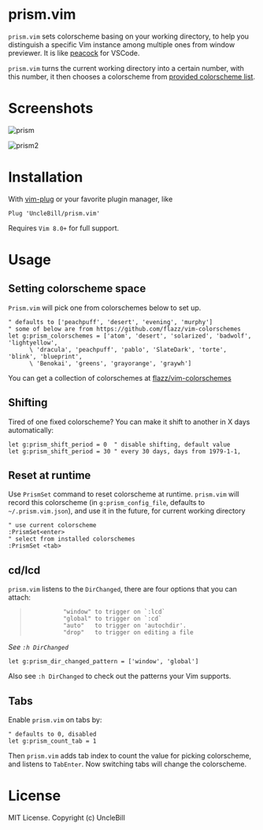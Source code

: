 # prism.vim

`prism.vim` sets colorscheme basing on your working directory, to help you
distinguish a specific Vim instance among multiple ones from window previewer.
It is like [peacock](https://marketplace.visualstudio.com/items?itemName=johnpapa.vscode-peacock)
for VSCode.

`prism.vim` turns the current working directory into a certain number, with
this number, it then chooses a colorscheme from [provided colorscheme list](#setting-colorscheme-space).

# Screenshots

![prism](https://user-images.githubusercontent.com/1141198/57002193-3068ac00-6bf0-11e9-905c-8b6fd1f961f5.jpg)

![prism2](https://user-images.githubusercontent.com/1141198/57002194-31014280-6bf0-11e9-88d3-008bba970716.jpg)

# Installation

With [vim-plug](https://github.com/junegunn/vim-plug) or your favorite plugin manager, like

```vim
Plug 'UncleBill/prism.vim'
```

Requires `Vim 8.0+` for full support.

# Usage

## Setting colorscheme space

`Prism.vim` will pick one from colorschemes below to set up.

```viml
" defaults to ['peachpuff', 'desert', 'evening', 'murphy']
" some of below are from https://github.com/flazz/vim-colorschemes
let g:prism_colorschemes = ['atom', 'desert', 'solarized', 'badwolf', 'lightyellow',
      \ 'dracula', 'peachpuff', 'pablo', 'SlateDark', 'torte', 'blink', 'blueprint',
      \ 'Benokai', 'greens', 'grayorange', 'graywh']
```

You can get a collection of colorschemes at [flazz/vim-colorschemes](https://github.com/flazz/vim-colorschemes)

## Shifting

Tired of one fixed colorscheme? You can make it shift to another in X days
automatically:

```vim
let g:prism_shift_period = 0  " disable shifting, default value
let g:prism_shift_period = 30 " every 30 days, days from 1979-1-1,
```

## Reset at runtime

Use `PrismSet` command to reset colorscheme at runtime. `prism.vim` will record
this colorscheme (in `g:prism_config_file`, defaults to `~/.prism.vim.json`), and use it in the future, for
current working directory

```
" use current colorscheme
:PrismSet<enter>
" select from installed colorschemes
:PrismSet <tab>
```

## cd/lcd

`prism.vim` listens to the `DirChanged`, there are four options that you can attach:

>				"window" to trigger on `:lcd`
>				"global" to trigger on `:cd`
>				"auto"   to trigger on 'autochdir'.
>				"drop"	 to trigger on editing a file

*See `:h DirChanged`*

```vim
let g:prism_dir_changed_pattern = ['window', 'global']
```

Also see `:h DirChanged` to check out the patterns your Vim supports.

## Tabs

Enable `prism.vim` on tabs by:

```vim
" defaults to 0, disabled
let g:prism_count_tab = 1
```

Then `prism.vim` adds tab index to count the value for picking colorscheme, and
listens to `TabEnter`. Now switching tabs will change the colorscheme.

# License

MIT License. Copyright (c) UncleBill
